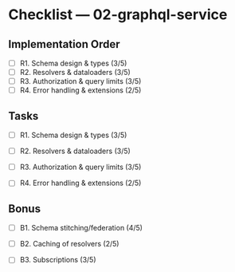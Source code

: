 # Checklist — 02-graphql-service

## Implementation Order
- [ ] R1. Schema design & types (3/5)
- [ ] R2. Resolvers & dataloaders (3/5)
- [ ] R3. Authorization & query limits (3/5)
- [ ] R4. Error handling & extensions (2/5)

## Tasks

- [ ] R1. Schema design & types (3/5)

- [ ] R2. Resolvers & dataloaders (3/5)

- [ ] R3. Authorization & query limits (3/5)

- [ ] R4. Error handling & extensions (2/5)

## Bonus

- [ ] B1. Schema stitching/federation (4/5)

- [ ] B2. Caching of resolvers (2/5)

- [ ] B3. Subscriptions (3/5)
